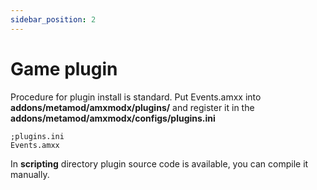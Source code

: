 ```yaml
---
sidebar_position: 2
---
```



# Game plugin

Procedure for plugin install is standard. 
Put Events.amxx into **addons/metamod/amxmodx/plugins/** and register it in the **addons/metamod/amxmodx/configs/plugins.ini**

```
;plugins.ini
Events.amxx
```

In **scripting** directory plugin source code is available, you can compile it manually.
